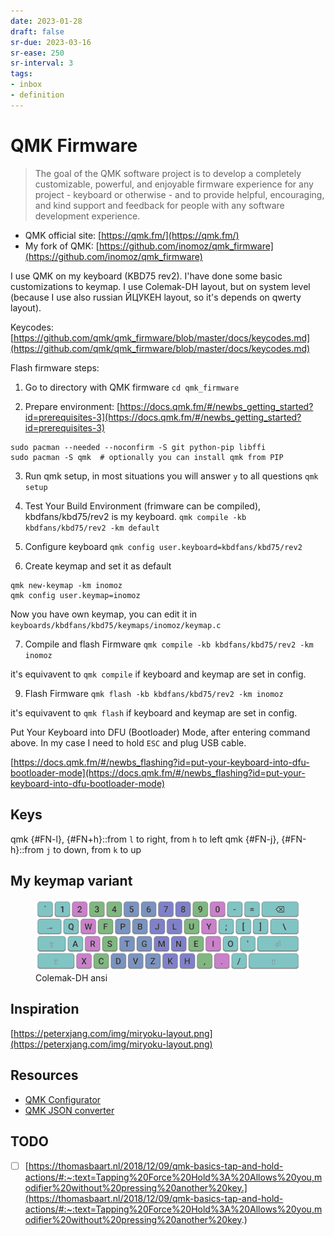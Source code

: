 ```yaml
---
date: 2023-01-28
draft: false
sr-due: 2023-03-16
sr-ease: 250
sr-interval: 3
tags:
- inbox
- definition
---
```


# QMK Firmware

> The goal of the QMK software project is to develop a completely customizable,
> powerful, and enjoyable firmware experience for any project - keyboard or
> otherwise - and to provide helpful, encouraging, and kind support and feedback
> for people with any software development experience.


- QMK official site: [https://qmk.fm/](https://qmk.fm/)
- My fork of QMK: [https://github.com/inomoz/qmk_firmware](https://github.com/inomoz/qmk_firmware)

I use QMK on my keyboard (KBD75 rev2). I'have done some basic customizations to
keymap. I use Colemak-DH layout, but on system level (because I use also russian
ЙЦУКЕН layout, so it's depends on qwerty layout).

Keycodes: [https://github.com/qmk/qmk_firmware/blob/master/docs/keycodes.md](https://github.com/qmk/qmk_firmware/blob/master/docs/keycodes.md)

Flash firmware steps:

1. Go to directory with QMK firmware `cd qmk_firmware`

2. Prepare environment:
   [https://docs.qmk.fm/#/newbs_getting_started?id=prerequisites-3](https://docs.qmk.fm/#/newbs_getting_started?id=prerequisites-3)

```
sudo pacman --needed --noconfirm -S git python-pip libffi
sudo pacman -S qmk  # optionally you can install qmk from PIP
```


3. Run qmk setup, in most situations you will answer `y` to all questions
   `qmk setup`

4. Test Your Build Environment (frimware can be compiled), kbdfans/kbd75/rev2 is
   my keyboard. `qmk compile -kb kbdfans/kbd75/rev2 -km default`

5. Configure keyboard `qmk config user.keyboard=kbdfans/kbd75/rev2`

6. Create keymap and set it as default

```
qmk new-keymap -km inomoz
qmk config user.keymap=inomoz
```


Now you have own keymap, you can edit it in
`keyboards/kbdfans/kbd75/keymaps/inomoz/keymap.c`

7. Compile and flash Firmware `qmk compile -kb kbdfans/kbd75/rev2 -km inomoz`

it's equivavent to `qmk compile` if keyboard and keymap are set in config.

9. Flash Firmware `qmk flash -kb kbdfans/kbd75/rev2 -km inomoz`

it's equivavent to `qmk flash` if keyboard and keymap are set in config.

Put Your Keyboard into DFU (Bootloader) Mode, after entering command above. In
my case I need to hold `ESC` and plug USB cable.

[https://docs.qmk.fm/#/newbs_flashing?id=put-your-keyboard-into-dfu-bootloader-mode](https://docs.qmk.fm/#/newbs_flashing?id=put-your-keyboard-into-dfu-bootloader-mode)

## Keys

qmk {#FN-l}, {#FN+h}::from `l` to right, from `h` to left qmk {#FN-j},
{#FN-h}::from `j` to down, from `k` to up

## My keymap variant

<figure>
  <img src="img/colemak_dh_ansi.png" width="" alt="Colemak-DH ansi" title="Colemak-DH ansi" />
  <figcaption>Colemak-DH ansi</figcaption>
</figure>


## Inspiration

[https://peterxjang.com/img/miryoku-layout.png](https://peterxjang.com/img/miryoku-layout.png)

## Resources


- [QMK Configurator](https://config.qmk.fm/#/kbdfans/kbd75/rev2/LAYOUT)
- [QMK JSON converter](https://jhelvy.shinyapps.io/qmkjsonconverter/)

## TODO


- [ ] [https://thomasbaart.nl/2018/12/09/qmk-basics-tap-and-hold-actions/#:~:text=Tapping%20Force%20Hold%3A%20Allows%20you,modifier%20without%20pressing%20another%20key.](https://thomasbaart.nl/2018/12/09/qmk-basics-tap-and-hold-actions/#:~:text=Tapping%20Force%20Hold%3A%20Allows%20you,modifier%20without%20pressing%20another%20key.)